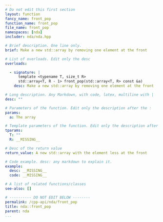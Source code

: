 ```yaml
---
# Do not edit this first section
layout: function
fancy_name: front_pop
function_name: front_pop
file_name: front_pop
namespaces: [nda]
includer: nda/nda.hpp

# Brief description. One line only.
brief: Make a new std::array by removing one element at the front

# List of overloads. Edit only the desc
overloads:

  - signature: |
      template <typename T, size_t R> 
      std::array<T, R - 1> front_pop(std::array<T, R> const &a)
    desc: Make a new std::array by removing one element at the front

# Long description. Any Markdown, with code, latex, multiline with |
desc: ""

# Parameters of the function. Edit only the description after the :
params:
  a: The array

# Template parameters of the function. Edit only the description after the :
tparams:
  T: ""
  R: __MISSING__

# Desc of the return value
return_value: A new std::array with the element less at the front

# Code example. desc: any markdown to explain it.
example:
  desc: __MISSING__
  code: __MISSING__

# A list of related functions/classes
see-also: []

# ---------- DO NOT EDIT BELOW --------
permalink: /cpp-api/nda/front_pop
title: nda::front_pop
parent: nda
...
```



